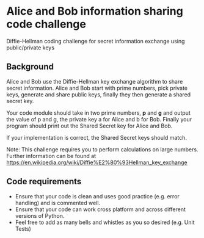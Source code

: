 # Alice and Bob information sharing code challenge
Diffie-Hellman coding challenge for secret information exchange using public/private keys

## Background

Alice and Bob use the Diffie-Hellman key exchange algorithm to share secret information. Alice and Bob start with prime numbers, pick private keys, generate and share public keys, finally they then generate a shared secret key.

Your code module should take in two prime numbers, **p** and **g** and output the value of p and g, the private key a for Alice and b for Bob. Finally your program should print out the Shared Secret key for Alice and Bob.

If your implementation is correct, the Shared Secret keys should match.

Note: This challenge requires you to perform calculations on large numbers. Further information can be found at 
https://en.wikipedia.org/wiki/Diffie%E2%80%93Hellman_key_exchange

## Code requirements

- Ensure that your code is clean and uses good practice (e.g. error handling) and is commented well.
- Ensure that your code can work cross platform and across different versions of Python.
- Feel free to add as many bells and whistles as you so desired (e.g. Unit Tests)
